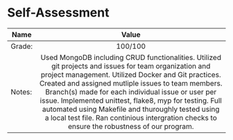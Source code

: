 # Self-Assessment
| Name       | Value          |
| ------- |:-------------:|
| Grade: |  100/100 |
| Notes: | Used MongoDB including CRUD functionalities. Utilized git projects and issues for team organization and project management. Utilized Docker and Git practices. Created and assigned mutliple issues to team members. Branch(s) made for each individual issue or user per issue. Implemented unittest, flake8, myp for testing. Full automated using Makefile and thuroughly tested using a local test file. Ran continious intergration checks to ensure the robustness of our program. |

